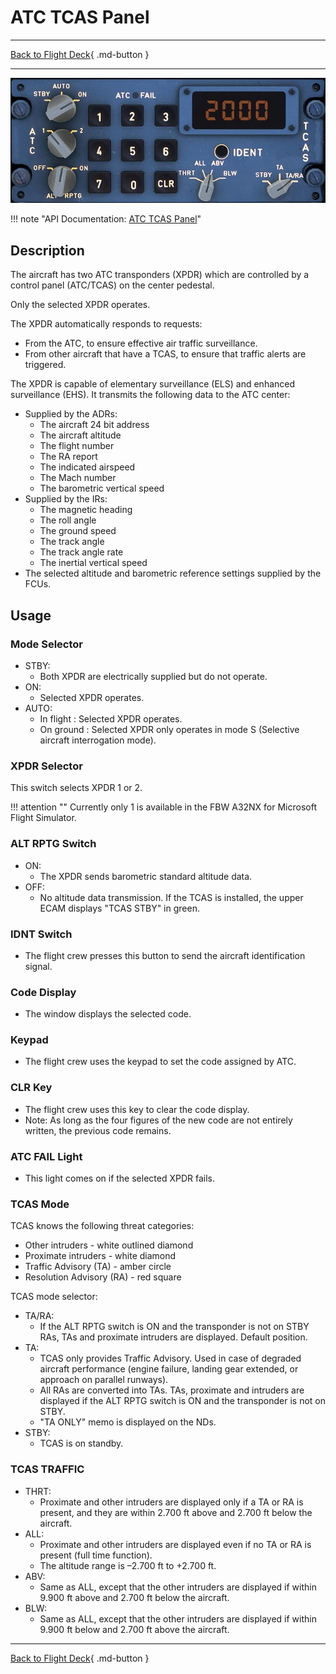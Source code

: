# ATC TCAS Panel

---

[Back to Flight Deck](../index.md){ .md-button }

---

![ATC-TCAS Panel](../../../assets/a32nx-briefing/pedestal/ATC-TCAS.jpg "ATC-TCAS Panel")

!!! note "API Documentation: [ATC TCAS Panel](../../../../fbw-a32nx/a32nx-api/a32nx-flightdeck-api.md#atc-tcas)"

## Description

The aircraft has two ATC transponders (XPDR) which are controlled by a control panel (ATC/TCAS) on the center pedestal.

Only the selected XPDR operates.

The XPDR automatically responds to requests:

- From the ATC, to ensure effective air traffic surveillance.
- From other aircraft that have a TCAS, to ensure that traffic alerts are triggered.

The XPDR is capable of elementary surveillance (ELS) and enhanced surveillance (EHS). It transmits the following data to the ATC center:

- Supplied by the ADRs:
    - The aircraft 24 bit address
    - The aircraft altitude
    - The flight number
    - The RA report
    - The indicated airspeed
    - The Mach number
    - The barometric vertical speed
- Supplied by the IRs:
    - The magnetic heading
    - The roll angle
    - The ground speed
    - The track angle
    - The track angle rate
    - The inertial vertical speed
- The selected altitude and barometric reference settings supplied by the FCUs.

## Usage

###  Mode Selector

- STBY:
    - Both XPDR are electrically supplied but do not operate.
- ON:
    - Selected XPDR operates.
- AUTO:
    - In flight : Selected XPDR operates.
    - On ground : Selected XPDR only operates in mode S (Selective aircraft interrogation mode).

### XPDR Selector

This switch selects XPDR 1 or 2.

!!! attention ""
    Currently only 1 is available in the FBW A32NX for Microsoft Flight Simulator.

### ALT RPTG Switch

- ON:
    - The XPDR sends barometric standard altitude data.
- OFF:
    - No altitude data transmission. If the TCAS is installed, the upper ECAM displays "TCAS STBY" in green.

### IDNT Switch

- The flight crew presses this button to send the aircraft identification signal.

### Code Display

- The window displays the selected code.

### Keypad

- The flight crew uses the keypad to set the code assigned by ATC.

### CLR Key

- The flight crew uses this key to clear the code display.
- Note: As long as the four figures of the new code are not entirely written, the previous code remains.

### ATC FAIL Light

- This light comes on if the selected XPDR fails.

### TCAS Mode

TCAS knows the following threat categories:

- Other intruders - white outlined diamond
- Proximate intruders - white diamond
- Traffic Advisory (TA) - amber circle
- Resolution Advisory (RA) - red square

TCAS mode selector:

- TA/RA:
    - If the ALT RPTG switch is ON and the transponder is not on STBY RAs, TAs and proximate intruders are displayed. Default position.
- TA:
    - TCAS only provides Traffic Advisory. Used in case of degraded aircraft performance (engine failure, landing gear extended, or approach on parallel runways).
    - All RAs are converted into TAs. TAs, proximate and intruders are displayed if the ALT RPTG switch is ON and the transponder is not on STBY.
    - "TA ONLY" memo is displayed on the NDs.
- STBY:
    - TCAS is on standby.

### TCAS TRAFFIC

- THRT:
    - Proximate and other intruders are displayed only if a TA or RA is present, and they are within 2.700 ft above and 2.700 ft below the aircraft.
- ALL:
    - Proximate and other intruders are displayed even if no TA or RA is present (full time function).
    - The altitude range is –2.700 ft to +2.700 ft.
- ABV:
    - Same as ALL, except that the other intruders are displayed if within 9.900 ft above and 2.700 ft below the aircraft.
- BLW:
    - Same as ALL, except that the other intruders are displayed if within 9.900 ft below and 2.700 ft above the aircraft.

---

[Back to Flight Deck](../index.md){ .md-button }
